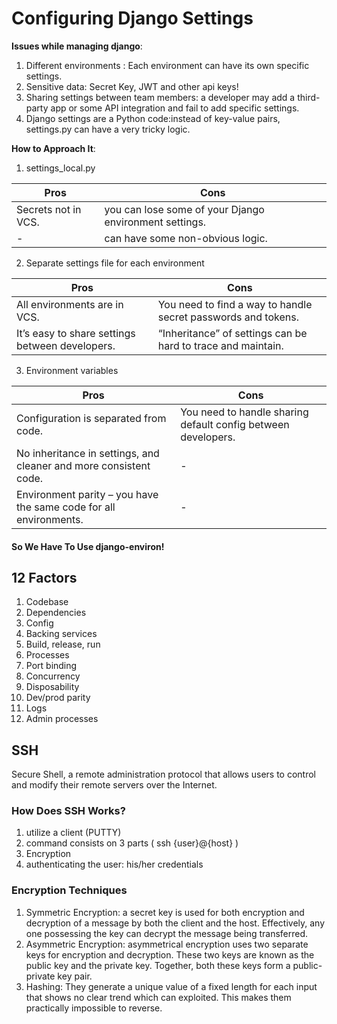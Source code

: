 # Configuring Django Settings

**Issues while managing django**:
1. Different environments : Each environment can have its own specific settings.
2. Sensitive data: Secret Key, JWT and other api keys!
3. Sharing settings between team members: a developer may add a third-party app or some API integration and fail to add specific settings.
4. Django settings are a Python code:instead of key-value pairs, settings.py can have a very tricky logic.

**How to Approach It**:
1. settings_local.py

  |Pros | Cons| 
  |-----|-----| 
  |Secrets not in VCS.| you can lose some of your Django environment settings.|
  |-| can have some non-obvious logic.|

2. Separate settings file for each environment

  |Pros | Cons| 
  |-----|-----| 
  |All environments are in VCS.| You need to find a way to handle secret passwords and tokens.|
  |It’s easy to share settings between developers.| “Inheritance” of settings can be hard to trace and maintain.|
  
3. Environment variables

  |Pros | Cons| 
  |-----|-----| 
  |Configuration is separated from code.| You need to handle sharing default config between developers.|
  |No inheritance in settings, and cleaner and more consistent code.|-|
  |Environment parity – you have the same code for all environments.|-|
  
#### So We Have To Use django-environ!

## 12 Factors
1. Codebase
2. Dependencies
3. Config
4. Backing services
5. Build, release, run
6. Processes
7. Port binding
8. Concurrency
9. Disposability
10. Dev/prod parity
11. Logs
12. Admin processes


## SSH 
Secure Shell, a remote administration protocol that allows users to control and modify their remote servers over the Internet. 

### How Does SSH Works?
1. utilize a client (PUTTY)
2. command consists on 3 parts ( ssh {user}@{host} )
3. Encryption
4. authenticating the user: his/her credentials

### Encryption Techniques
1. Symmetric Encryption:  a secret key is used for both encryption and decryption of a message by both the client and the host. Effectively, any one possessing the key can decrypt the message being transferred.
2. Asymmetric Encryption: asymmetrical encryption uses two separate keys for encryption and decryption. These two keys are known as the public key and the private key. Together, both these keys form a public-private key pair.
3. Hashing: They generate a unique value of a fixed length for each input that shows no clear trend which can exploited. This makes them practically impossible to reverse.


